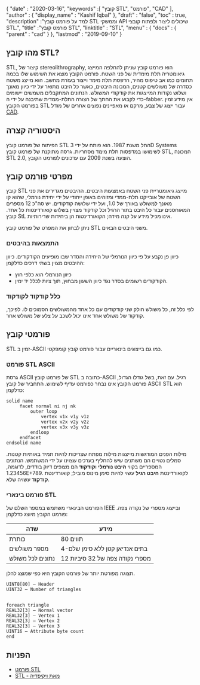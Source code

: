 {
  "date" : "2020-03-16",
  "keywords" :[ "קובץ STL", "פורמט", "CAD" ],
  "author" : {
    "display_name" : "Kashif Iqbal"
},
  "draft" : "false",
  "toc" : true,
  "description" :"למד על פורמט קובץ STL וממשקי API שיכולים ליצור ולפתוח קובצי STL.",
  "title" :"פורמט קובץ STL",
  "linktitle" : "STL",
  "menu" : {
    "docs" : {
      "parent" : "cad"
}
},
  "lastmod" : "2019-09-10"
}

## מהו קובץ STL?

STL, קיצור של stereolithrography, הוא פורמט קובץ שניתן להחלפה המייצג גיאומטריה תלת מימדית של פני השטח. פורמט הקובץ מוצא את השימוש שלו בכמה תחומים כמו אב טיפוס מהיר, הדפסת תלת מימד וייצור בעזרת מחשב. הוא מייצג משטח כסדרה של משולשים קטנים, המכונה היבטים, כאשר כל היבט מתואר על ידי כיוון מאונך ושלוש נקודות המייצגות את קודקודי המשולש. הנתונים המתקבלים משמשים יישומים כדי לקבוע את החתך של הצורה התלת-ממדית שתיבנה על ידי ה-fabber. אין מידע זמין בפורמט הקובץ STL עבור ייצוג של צבע, מרקם או מאפיינים נפוצים אחרים של מודל [CAD](/he/cad/).

## היסטוריה קצרה ##

הפיתוח של פורמט קובץ STL החל משנת 1987. הוא פותח על ידי 3D Systems לשימושו במדפסות תלת מימד מסחריות. גרסה מתוקנת של פורמט קובץ STL, המכונה STL 2.0, הוצעה בשנת 2009 עם עדכונים לפורמט הקובץ.

## מפרטי פורמט קובץ ##

קובץ STL מייצג גיאומטריית פני השטח באמצעות היבטים. ההיבטים מגדירים את פני השטח של אובייקט תלת-ממדי ומזוהים באופן ייחודי על ידי יחידת נורמלי, שהוא קו מאונך למשולש באורך של 1.0, ועל ידי שלושה קודקודים. יש סה"כ 12 מספרים המאוחסנים עבור כל היבט בתור הרגיל וכל קודקוד מצויין בשלוש קואורדינטות כל אחד. קובץ StL אינו מכיל מידע על קנה מידה; הקואורדינטות הן ביחידות שרירותיות.

ניתן לבחון את המפרט של פורמט קובץ STL משני היבטים הבאים.

### התמצאות בהיבטים ###

כיוון פן נקבע על פי כיוון הנורמלי של היחידה והסדר שבו מופיעים הקודקודים. כיוון ההיבטים מצוין בשתי דרכים כדלקמן:

* כיוון הנורמלי הוא כלפי חוץ
* הקודקודים רשומים בסדר נגד כיוון השעון מבחוץ, תוך ציות לכלל יד ימין.

### כלל קודקוד לקודקוד ###

לפי כלל זה, כל משולש חולק שני קודקודים עם כל אחד מהמשולשים הסמוכים לו. לפיכך, קודקוד של משולש אחד אינו יכול לשכב על צלע של משולש אחר.

## פורמטי קובץ ##

STL זמין ב-ASCII כמו גם בייצוגים בינאריים עבור פורמט קובץ קומפקטי.

### פורמט STL ASCII ###

גרסת ASCII של פורמט קובץ STL כתובה ב-ASCII רגיל. עם זאת, בשל גודלו הגדול, פורמט הקובץ אינו נבחר כפורמט עדיף לשימוש. התחביר של קובץ ASCII STL הוא כדלקמן:
```
solid name
     facet normal ni nj nk
         outer loop
             vertex v1x v1y v1z
             vertex v2x v2y v2z
             vertex v3x v3y v3z
         endloop
     endfacet
endsolid name
```
מילות הפנים המודגשות מייצגות מילות מפתח שצריכות להיות תמיד באותיות קטנות. סמלים נטויים הם משתנים שיש להחליף בערכים שצוינו על ידי המשתמש. הנתונים המספריים בקווי **היבט נורמלי** ו**קודקוד** הם מצופים דיוק בודדים, לדוגמה, 1.23456E+789. לקואורדינטת **היבט רגיל** עשוי להיות סימן מינוס מוביל; קואורדינטת **קודקוד** עשויה שלא.

### פורמט בינארי STL ###

הפורמט הבינארי משתמש במספר השלם של IEEE ובייצוג מספרי של נקודה צפה. פורמט הקובץ מיוצג כדלקמן:

|שדה|מידע|
---|---|
|כותרת|80 תווים|
|מספר משולשים|4-בתים אנדיאן קטן ללא סימן שלם|
|נתונים לכל משולש|12 מספרי נקודה צפה של 32 סיביות|

תצוגה מפורטת יותר של פורמט הקובץ היא כפי שמוצג להלן.

```
UINT8[80] – Header
UINT32 – Number of triangles


foreach triangle
REAL32[3] – Normal vector
REAL32[3] – Vertex 1
REAL32[3] – Vertex 2
REAL32[3] – Vertex 3
UINT16 – Attribute byte count
end
```

## הפניות ##

* [פורמט STL](http://www.fabbers.com/tech/STL_Format)
* [STL - מאת ויקיפדיה](https://en.wikipedia.org/wiki/STL_(file_format))

